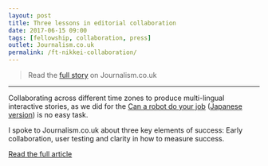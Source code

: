 ```yaml
---
layout: post
title: Three lessons in editorial collaboration
date: 2017-06-15 09:00
tags: [fellowship, collaboration, press]
outlet: Journalism.co.uk
permalink: /ft-nikkei-collaboration/
---
```


> Read the [full story](https://www.journalism.co.uk/news/3-lessons-in-editorial-collaboration-from-the-ft-and-nikkei/s2/a705409/) on Journalism.co.uk

***

Collaborating across different time zones to produce multi-lingual interactive stories, as we did for the [Can a robot do your job](https://ig.ft.com/can-a-robot-do-your-job/) ([Japanese version](https://vdata.nikkei.com/newsgraphics/ft-ai-job/)) is no easy task.

I spoke to Journalism.co.uk about three key elements of success: Early collaboration, user testing and clarity in how to measure success.

[Read the full article](https://www.journalism.co.uk/news/3-lessons-in-editorial-collaboration-from-the-ft-and-nikkei/s2/a705409/) 
